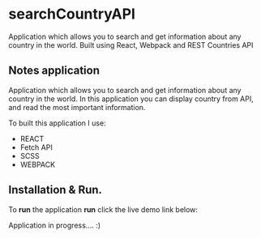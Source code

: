 # searchCountryAPI

Application which allows you to search and get information about any country in the world. Built using React, Webpack and REST Countries API

## Notes application

Application which allows you to search and get information about any country in the world. In this application you can display country from API, and read the most important information.

To built this application I use:

- REACT
- Fetch API
- SCSS
- WEBPACK

## Installation & Run.

To **run** the application **run** click the live demo link below:

Application in progress.... :)
